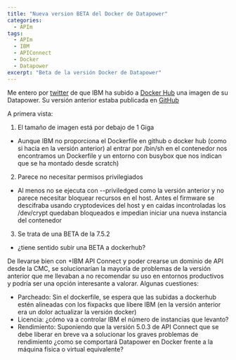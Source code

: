 ```yaml
---
title: "Nueva version BETA del Docker de Datapower"
categories:
  - APIm
tags:
  - APIm
  - IBM
  - APIConnect
  - Docker
  - Datapower
excerpt: "Beta de la versión Docker de Datapower"
---
```


Me entero por [twitter](https://twitter.com/UCZ443/status/760591394645872640) de que IBM ha subido a [Docker Hub](https://hub.docker.com/r/ibmcom/datapower/) una imagen de su Datapower. Su versión anterior estaba publicada en [GitHub](https://github.com/ibm-datapower/datapower-labs)

A primera vista:
1. El tamaño de imagen está por debajo de 1 Giga
  * Aunque IBM no proporciona el Dockerfile en github o docker hub (como si hacia en la versión anterior) al entrar por /bin/sh en el contenedor nos encontramos un Dockerfile y un entorno con busybox que nos indican que se ha montado desde scratch)
2. Parece no necesitar permisos privilegiados
  * Al menos no se ejecuta con --priviledged como la versión anterior y no parece necesitar bloquear recursos en el host. Antes el firmware se descifraba usando cryptodevices del host y en caidas incontroladas los /dev/crypt quedaban bloqueados e impedian iniciar una nueva instancia del contenedor
3. Se trata de una BETA de la 7.5.2 
  * ¿tiene sentido subir una BETA a dockerhub?

De llevarse bien con +IBM API Connect​ y poder crearse un dominio de API desde la CMC, se solucionarían la mayoría de problemas de la versión anterior que me llevaban a no recomendar su uso en entornos productivos y podría ser una opción interesante a valorar. Algunas cuestiones:
- Parcheado: Sin el dockerfile, se espera que las subidas a dockerhub estén alineadas con los fixpacks que libere IBM (en la versión anterior era un dolor actualizar la versión docker)
- Licencia: ¿cómo va a controlar IBM el número de instancias que levanto?
- Rendimiento: Suponiendo que la versión 5.0.3 de API Connect que se debe liberar en breve va a solucionar los graves problemas de rendimiento ¿como se comportará Datapower en Docker frente a la máquina física o virtual equivalente? 
